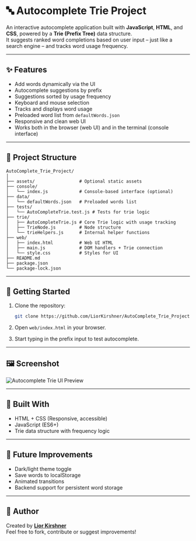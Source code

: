 # 🔤 Autocomplete Trie Project

An interactive autocomplete application built with **JavaScript**, **HTML**, and **CSS**, powered by a **Trie (Prefix Tree)** data structure.  
It suggests ranked word completions based on user input – just like a search engine – and tracks word usage frequency.

---

## ✨ Features

- Add words dynamically via the UI
- Autocomplete suggestions by prefix
- Suggestions sorted by usage frequency
- Keyboard and mouse selection
- Tracks and displays word usage
- Preloaded word list from `defaultWords.json`
- Responsive and clean web UI
- Works both in the browser (web UI) and in the terminal (console interface)

---

## 📁 Project Structure

```
AutoComplete_Trie_Project/
│
├── assets/                 # Optional static assets
├── console/
│   └── index.js            # Console-based interface (optional)
├── data/
│   └── defaultWords.json   # Preloaded words list
├── tests/
│   └── AutoCompleteTrie.test.js # Tests for trie logic
├── trie/
│   ├── AutoCompleteTrie.js # Core Trie logic with usage tracking
│   ├── TrieNode.js         # Node structure
│   └── trieHelpers.js      # Internal helper functions
├── web/
│   ├── index.html          # Web UI HTML
│   ├── main.js             # DOM handlers + Trie connection
│   └── style.css           # Styles for UI
├── README.md
├── package.json
└── package-lock.json
```

---

## 🚀 Getting Started

1. Clone the repository:

   ```bash
   git clone https://github.com/LiorKirshner/AutoComplete_Trie_Project.git
   ```

2. Open `web/index.html` in your browser.
3. Start typing in the prefix input to test autocomplete.

---

## 🖼️ Screenshot

![Autocomplete Trie UI Preview](./assets/terminal_Screenshot)

---

## 🧠 Built With

- HTML + CSS (Responsive, accessible)
- JavaScript (ES6+)
- Trie data structure with frequency logic

---

## 📌 Future Improvements

- Dark/light theme toggle
- Save words to localStorage
- Animated transitions
- Backend support for persistent word storage

---

## 👤 Author

Created by **[Lior Kirshner](https://github.com/LiorKirshner)**  
Feel free to fork, contribute or suggest improvements!
